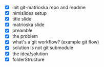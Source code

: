 - [x] init git-matrioska repo and readme
- [x] nimislides setup
- [x] title slide
- [x] matrioska slide
- [x] preamble
- [x] the problem
- [x] what's a git workflow?
  (example git flow)
- [x] solution is not git submodule
- [x] the idea/solution
- [x] folderStructure
